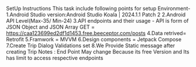 SetUp Instructions
 This task include following points for setup Environment-
1.Android Studio version:Android Studio Koala | 2024.1.1 Patch 2
2.Android API Level(Max-35/ Min-24)
3.API endpoints and their usage - API is form of JSON Object and JSON Array
	GET = https://caa123699ed2df1d1453.free.beeceptor.com/posts
4.Data retrived= Retrofit
5.Framwork = MVVM
6.Design components = Jetpack Compose 
7.Create Trip Dialog Validations set 
8.We Provide Static message after creating Trip
Notes : End Point May change Because its free Version and Its has limit to access respective endpoints

	  
 
